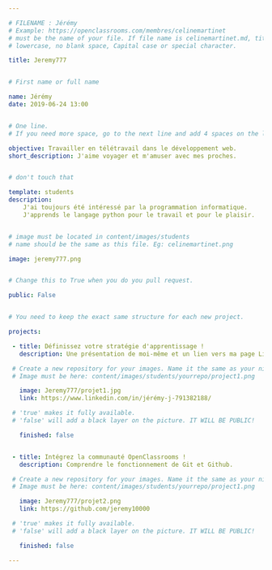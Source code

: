 ```yaml
---

# FILENAME : Jérémy
# Example: https://openclassrooms.com/membres/celinemartinet
# must be the name of your file. If file name is celinemartinet.md, title is celinemartinet.
# lowercase, no blank space, Capital case or special character.

title: Jeremy777


# First name or full name

name: Jérémy
date: 2019-06-24 13:00


# One line.
# If you need more space, go to the next line and add 4 spaces on the left, as in 'description'.

objective: Travailler en télétravail dans le développement web.
short_description: J'aime voyager et m'amuser avec mes proches.


# don't touch that

template: students
description:
    J'ai toujours été intéressé par la programmation informatique.
    J'apprends le langage python pour le travail et pour le plaisir.


# image must be located in content/images/students
# name should be the same as this file. Eg: celinemartinet.png

image: jeremy777.png


# Change this to True when you do you pull request.

public: False


# You need to keep the exact same structure for each new project.

projects:

 - title: Définissez votre stratégie d'apprentissage !
   description: Une présentation de moi-même et un lien vers ma page LinkedIn.

 # Create a new repository for your images. Name it the same as your nickname and profile picture.
 # Image must be here: content/images/students/yourrepo/project1.png

   image: Jeremy777/projet1.jpg
   link: https://www.linkedin.com/in/jérémy-j-791382188/

 # 'true' makes it fully available.
 # 'false' will add a black layer on the picture. IT WILL BE PUBLIC!

   finished: false


 - title: Intégrez la communauté OpenClassrooms !
   description: Comprendre le fonctionnement de Git et Github.

 # Create a new repository for your images. Name it the same as your nickname and profile picture.
 # Image must be here: content/images/students/yourrepo/project1.png

   image: Jeremy777/projet2.png
   link: https://github.com/jeremy10000

 # 'true' makes it fully available.
 # 'false' will add a black layer on the picture. IT WILL BE PUBLIC!

   finished: false

---
```

